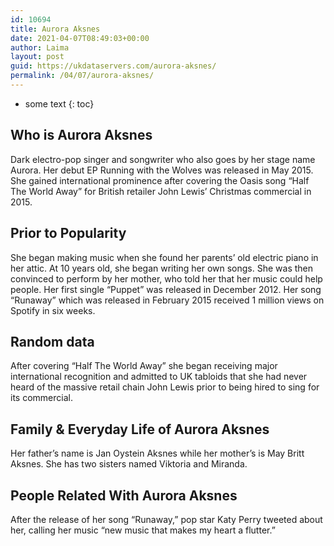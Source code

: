 ```yaml
---
id: 10694
title: Aurora Aksnes
date: 2021-04-07T08:49:03+00:00
author: Laima
layout: post
guid: https://ukdataservers.com/aurora-aksnes/
permalink: /04/07/aurora-aksnes/
---
```


* some text
{: toc}


## Who is Aurora Aksnes
                  
                  
                  
Dark electro-pop singer and songwriter who also goes by her stage name Aurora. Her debut EP Running with the Wolves was released in May 2015. She gained international prominence after covering the Oasis song &#8220;Half The World Away&#8221; for British retailer John Lewis&#8217; Christmas commercial in 2015.
                  
              
            
              
            
                
                
                
## Prior to Popularity
                  
                  
                  
She began making music when she found her parents&#8217; old electric piano in her attic. At 10 years old, she began writing her own songs. She was then convinced to perform by her mother, who told her that her music could help people. Her first single &#8220;Puppet&#8221; was released in December 2012. Her song &#8220;Runaway&#8221; which was released in February 2015 received 1 million views on Spotify in six weeks.
                  
              
            
              
            
                
                
                
## Random data
                  
                  
                  
After covering &#8220;Half The World Away&#8221; she began receiving major international recognition and admitted to UK tabloids that she had never heard of the massive retail chain John Lewis prior to being hired to sing for its commercial.
                  
              
            
              
            
                
                
                
## Family & Everyday Life of Aurora Aksnes
                  
                  
                  
Her father&#8217;s name is Jan Oystein Aksnes while her mother&#8217;s is May Britt Aksnes. She has two sisters named Viktoria and Miranda.
                  
              
            
              
            
                
                
                
## People Related With Aurora Aksnes
                  
                  
                  
After the release of her song &#8220;Runaway,&#8221; pop star Katy Perry tweeted about her, calling her music &#8220;new music that makes my heart a flutter.&#8221;
                  
              
            
              
            
                
              
            
              
              
            
            
              
            
          
          
          
